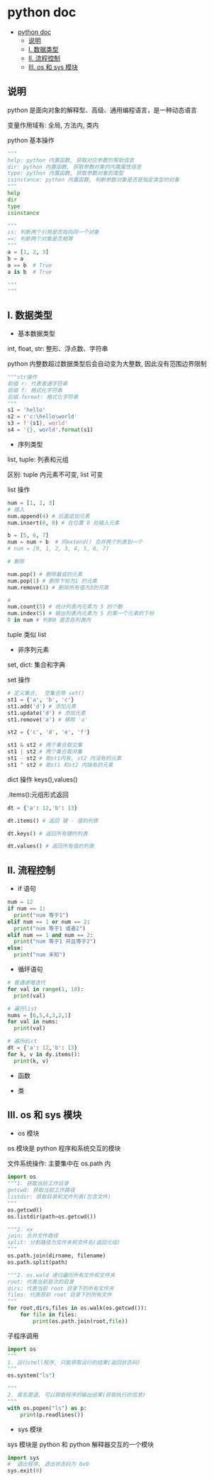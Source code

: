 # python doc

- [python doc](#python-doc)
  - [说明](#说明)
  - [I. 数据类型](#i-数据类型)
  - [II. 流程控制](#ii-流程控制)
  - [III. os 和 sys 模块](#iii-os-和-sys-模块)

## 说明

python 是面向对象的解释型、高级、通用编程语言，是一种动态语言

变量作用域有: 全局, 方法内, 类内

python 基本操作

```python
"""
help: python 内置函数, 获取对应参数的帮助信息
dir: python 内置函数, 获取参数对象的内置属性信息
type: python 内置函数, 获取参数对象的类型
isinstance: python 内置函数, 判断参数对象是否是指定类型的对象
"""
help
dir
type
isinstance

"""
is: 判断两个引用是否指向同一个对象
==: 判断两个对象是否相等
"""
a = [1, 2, 3]
b = a
a == b  # True
a is b  # True

"""
"""
```

## I. 数据类型

- 基本数据类型

int, float, str: 整形、浮点数、字符串

python 内整数超过数据类型后会自动变为大整数, 因此没有范围边界限制

```python
"""str操作
前缀 r: 代表普通字符串
前缀 f: 格式化字符串
后缀.format: 格式化字符串
"""
s1 = 'hello'
s2 = r'c:\hello\world'
s3 = f'{s1}, world'
s4 = '{}, world'.format(s1)
```

- 序列类型

list, tuple: 列表和元组

区别: tuple 内元素不可变, list 可变

list 操作

```python
num = [1, 2, 3]
# 插入
num.append(4) # 后面追加元素
num.insert(0, 0) # 在位置 0 处插入元素

b = [5, 6, 7]
num = num + b  # 同extend() 合并两个列表到一个
# num = [0, 1, 2, 3, 4, 5, 6, 7]

# 删除

num.pop() # 删除最或的元素
num.pop(1) # 删除下标为1 的元素
num.remove(3) # 删除所有值为3的元素

#
num.count(5) # 统计列表内元素为 5 的个数
num.index(5) # 输出列表内元素为 5 的第一个元素的下标
0 in num # 判断0 是否在列表内
```

tuple 类似 list

- 非序列元素

set, dict: 集合和字典

set 操作

```python
# 定义集合,  空集合用 set()
st1 = {'a', 'b', 'c'}
st1.add('d') # 添加元素
st1.update('d') # 添加元素
st1.remove('a') # 移除 'a'

st2 = {'c', 'd', 'e', 'f'}

st1 & st2 # 两个集合取交集
st1 | st2 # 两个集合取并集
st1 - st2 # 取st1内有, st2 内没有的元素
st1 ^ st2 # 取st1 和st2 内独有的元素
```

dict 操作
keys(),values()

.items():元组形式返回

```python
dt = {'a': 12,'b': 13}

dt.items() # 返回 键 - 值的列表

dt.keys() # 返回所有键的列表

dt.values() # 返回所有值的列表
```

## II. 流程控制

- if 语句

```python
num = 12
if num == 1:
  print("num 等于1")
elif num == 1 or num == 2:
  print("num 等于1 或者2")
elif num == 1 and num == 2:
  print("num 等于1 并且等于2")
else:
  print("num 未知")
```

- 循环语句

```python
# 普通递增迭代
for val in range(1, 10):
  print(val)

# 遍历list
nums = [6,5,4,3,2,1]
for val in nums:
  print(val)

# 遍历dict
dt = {'a': 12,'b': 13}
for k, v in dy.items():
  print(k, v)
```

- 函数

- 类

## III. os 和 sys 模块

- os 模块

os 模块是 python 程序和系统交互的模块

文件系统操作: 主要集中在 os.path 内

```python
import os
"""1. 获取当前工作目录
getcwd: 获取当前工作路径
listdir: 获取目录和文件列表(包含文件)
"""
os.getcwd()
os.listdir(path=os.getcwd())

"""2. xx
join: 合并文件路径
split: 分割路径为文件夹和文件名(返回元组)
"""
os.path.join(dirname, filename)
os.path.split(path)

"""2. os.wald 递归遍历所有文件和文件夹
root: 代表当前层次的目录
dirs: 代表当前 root 目录下的所有文件夹
files: 代表昂前 root 目录下的所有文件
"""
for root,dirs,files in os.walk(os.getcwd()):
    for file in files:
        print(os.path.join(root,file))
```

子程序调用

```python
import os
"""
1. 运行shell程序, 只能获取运行的结果(返回状态码)
"""
os.system("ls")

"""
2. 匿名管道, 可以获取程序的输出结果(获取执行的信息)
"""
with os.popen("ls") as p:
    print(p.readlines())
```

- sys 模块

sys 模块是 python 和 python 解释器交互的一个模块

```python
import sys
#  退出程序, 退出状态码为 0x0
sys.exit(0)
```
